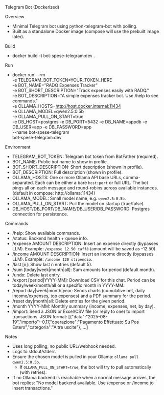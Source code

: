 Telegram Bot (Dockerized)

Overview
- Minimal Telegram bot using python-telegram-bot with polling.
- Built as a standalone Docker image (compose will use the prebuilt image later).

Build
- docker build -t bot-spese-telegram:dev .

Run
- docker run --rm \
    -e TELEGRAM_BOT_TOKEN=YOUR_TOKEN_HERE \
    -e BOT_NAME="RADQ Expenses Tracker" \
    -e BOT_SHORT_DESCRIPTION="Track expenses easily with RADQ." \
    -e BOT_DESCRIPTION="A simple expenses tracker bot. Use /help to see commands." \
    -e OLLAMA_HOSTS=http://host.docker.internal:11434 \
    -e OLLAMA_MODEL=qwen2.5:0.5b \
    -e OLLAMA_PULL_ON_START=true \
    -e DB_HOST=postgres -e DB_PORT=5432 -e DB_NAME=appdb -e DB_USER=app -e DB_PASSWORD=app \
    --name bot-spese-telegram \
    bot-spese-telegram:dev

Environment
- TELEGRAM_BOT_TOKEN: Telegram bot token from BotFather (required).
- BOT_NAME: Public bot name to show in profile.
- BOT_SHORT_DESCRIPTION: Short description (shown in profile).
- BOT_DESCRIPTION: Full description (shown in profile).
- OLLAMA_HOSTS: One or more Ollama API base URLs, comma-separated. Each can be
  either a bare `host:port` or full URL. The bot pings all on each message and
  round-robins across available instances. (default in compose: http://ollama:11434)
- OLLAMA_MODEL: Small model name, e.g. `qwen2.5:0.5b`.
- OLLAMA_PULL_ON_START: Pull the model on startup (true/false).
- DB_HOST/DB_PORT/DB_NAME/DB_USER/DB_PASSWORD: Postgres connection for persistence.

Commands
- /help: Show available commands.
- /status: Backend health + queue info.
- /expense AMOUNT DESCRIPTION: Insert an expense directly (bypasses LLM). Example: `/expense 12.50 caffè` (amount will be saved as -12.50).
- /income AMOUNT DESCRIPTION: Insert an income directly (bypasses LLM). Example: `/income 120 stipendio`.
- /last [n]: Show last n entries (default 5).
- /sum [today|week|month|all]: Sum amounts for period (default month).
- /undo: Delete last entry.
- /export [period|YYYY-MM]: Download CSV for this chat. Period can be today/week/month/all or a specific month in YYYY-MM.
- /report day|week|month|year: Sends charts (cumulative net, daily income/expenses, top expenses) and a PDF summary for the period.
- /reset day|month|all: Delete entries for the given period.
- /month YYYY-MM: Monthly summary (income, expenses, net, by day).
- /import: Send a JSON or Excel/CSV file (or reply to one) to import transactions. JSON format:
  [{"data":"2025-08-19","importo":-0.17,"operazione":"Pagamento Effettuato Su Pos Estero","categoria":"Altre uscite"}, ...]

Notes
- Uses long polling; no public URL/webhook needed.
- Logs to stdout/stderr.
- Ensure the chosen model is pulled in your Ollama: `ollama pull qwen2.5:0.5b`.
  - If `OLLAMA_PULL_ON_START=true`, the bot will try to pull automatically (with retries).
- If no Ollama backend is reachable when a normal message arrives, the bot replies:
  "No model backend available. Use /expense or /income to insert transactions."
